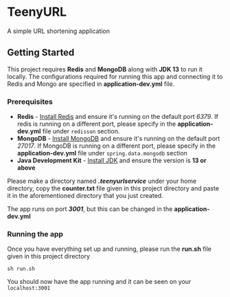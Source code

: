 # TeenyURL
A simple URL shortening application

## Getting Started
This project requires **Redis** and **MongoDB** along with **JDK 13** to run it locally. The configurations required for running this app and connecting it to Redis and Mongo are specified in **application-dev.yml** file.

### Prerequisites
* **Redis** - [Install Redis](https://redis.io/topics/quickstart) and ensure it's running on the default port *6379*. If redis is running on a different port, please specify in the **application-dev.yml** file under `redisson` section.
* **MongoDB** - [Install MongoDB](https://docs.mongodb.com/manual/installation/) and ensure it's running on the default port *27017*. If MongoDB is running on a different port, please specify in the **application-dev.yml** file under `spring.data.mongodb` section
* **Java Development Kit** - [Install JDK](https://www3.ntu.edu.sg/home/ehchua/programming/howto/JDK_Howto.html) and ensure the version is **13 or above**

Please make a directory named ***.teenyurlservice*** under your home directory, copy the **counter.txt** file given in this project directory and paste it in the aforementioned directory that you just created. 

The app runs on port ***3001***, but this can be changed in the **application-dev.yml**

### Running the app
Once you have everything set up and running, please run the **run.sh** file given in this project directory

```
sh run.sh
```

You should now have the app running and it can be seen on your `localhost:3001`


